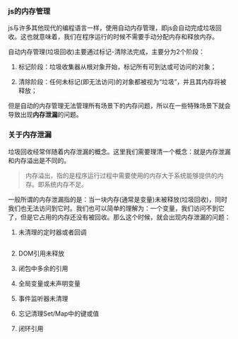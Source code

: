 ### js的内存管理

js与许多其他现代的编程语言一样，使用自动内存管理，即js会自动完成垃圾回收。这也就意味着，我们在程序运行的时候不需要手动分配内存和释放内存。

自动内存管理(垃圾回收)主要通过标记-清除法完成，主要分为2个阶段：

1. 标记阶段：垃圾收集器从根对象开始，标记所有可到达或可访问的对象；

2. 清除阶段：任何未标记(即无法访问)的对象都被视为“垃圾”，并且其内存将被释放；

但是自动的内存管理无法管理所有场景下的内存问题，所以在一些特殊场景下就会导致出现**内存泄漏**的问题。

### 关于内存泄漏

垃圾回收经常伴随着内存泄漏的概念。这里我们需要理清一个概念：就是内存泄漏和内存溢出是不同的。

> 内存溢出，指的是程序运行过程中需要使用的内存大于系统能够提供的内存。即系统内存不足。

一般所谓的内存泄漏指的是：当一块内存(通常是变量)未被释放(垃圾回收)，同时我们也无法访问到它时。我们也可以简单的理解为：一个变量，我们访问不到它了，但是它占用的内存还没有被回收。那么这个时候，就会出现内存泄漏的问题：

1. 未清理的定时器或者回调

```js

```

2. DOM引用未释放

3. 闭包中多余的引用

4. 全局变量或未声明变量

5. 事件监听器未清理

6. 忘记清理Set/Map中的键或值

7. 闭环引用